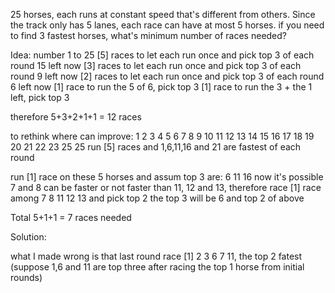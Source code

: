 25 horses, each runs at constant speed that's different from others.
Since the track only has 5 lanes, each race can have at most 5 horses.
if you need to find 3 fastest horses, what's minimum number of races needed?

Idea:
number 1 to 25
[5] races to let each run once and pick top 3 of each round
15 left now
[3] races to let each run once and pick top 3 of each round
9 left now
[2] races to let each run once and pick top 3 of each round
6 left now
[1] race to run the 5 of 6, pick top 3 
[1] race to run the 3 + the 1 left, pick top 3

therefore 5+3+2+1+1 = 12 races

to rethink where can improve:
1   2   3   4   5
6   7   8   9   10
11  12  13  14  15
16  17  18  19  20
21  22  23  25  25
run [5] races and 1,6,11,16 and 21 are fastest of each round

run [1] race on these 5 horses and assum top 3 are:
6   11  16 
now it's possible 7 and 8 can be faster or not faster than 11, 12 and 13,
therefore
race [1] race among 7  8   11  12  13 and pick top 2
the top 3 will be 6  and top 2 of above

Total 5+1+1 = 7 races needed

Solution:

what I made wrong is that last round 
race [1] 2 3 6 7 11, the top 2 fatest (suppose 1,6 and 11 are top three after racing the top 1 horse from initial rounds)




